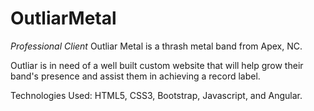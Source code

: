 # OutliarMetal

*Professional Client*
Outliar Metal is a thrash metal band from Apex, NC. 

Outliar is in need of a well built custom website that will help grow their band's presence and assist them in achieving a record label. 

Technologies Used: HTML5, CSS3, Bootstrap, Javascript, and Angular.
